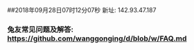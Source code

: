##2018年09月28日07时12分07秒 新址: 142.93.47.187
### 兔友常见问题及解答: https://github.com/wanggonging/d/blob/w/FAQ.md
